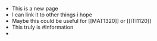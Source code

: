 - This is a new page
- I can link it to other things i hope
- Maybe this could be useful for [[MAT1320]] or [[ITI1120]]
- This truly is #Information
-
